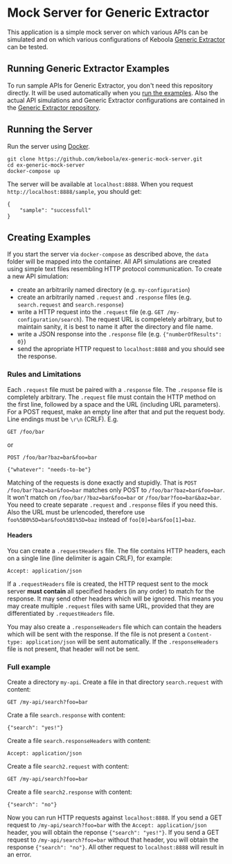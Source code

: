 # Mock Server for Generic Extractor
This application is a simple mock server on which various APIs can be simulated and on which
various configurations of Keboola [Generic Extractor](todo) can be tested.

## Running Generic Extractor Examples
To run sample APIs for Generic Extractor, you don't need this repository directly. It will be used 
automatically when you [run the examples](http://developers.keboola.com/extend/generic-extractor/running/#running-examples).
Also the actual API simulations and Generic Extractor configurations are contained in the 
[Generic Extractor repository](https://github.com/keboola/generic-extractor/).

## Running the Server
Run the server using [Docker](https://www.docker.com/). 

```
git clone https://github.com/keboola/ex-generic-mock-server.git
cd ex-generic-mock-server
docker-compose up
```

The server will be available at `localhost:8888`. When you request `http://localhost:8888/sample`, you should get:

```
{
	"sample": "successfull"
}
```

## Creating Examples
If you start the server via `docker-compose` as described above, the `data` folder will be mapped into the container. All API simulations
are created using simple text files resembling HTTP protocol communication. To create a new API simulation:

- create an arbitrarily named directory (e.g. `my-configuration`)
- create an arbitrarily named `.request` and `.response` files (e.g. `search.request` and `search.response`)
- write a HTTP request into the `.request` file (e.g. `GET /my-configuration/search`). The request URL is compeletely arbitrary, but 
to maintain sanity, it is best to name it after the directory and file name.
- write a JSON response into the `.response` file (e.g. `{"numberOfResults": 0}`) 
- send the apropriate HTTP request to `localhost:8888` and you should see the response.

### Rules and Limitations
Each `.request` file must be paired with a `.response` file. The `.response` file is completely arbitrary. The `.request` file must 
contain the HTTP method on the first line, followed by a space and the URL (including URL parameters). For a POST request, make an 
empty line after that and put the request body. Line endings must be `\r\n` (CRLF). E.g.

```
GET /foo/bar
```

or 

```
POST /foo/bar?baz=bar&foo=bar

{"whatever": "needs-to-be"}
```

Matching of the requests is done exactly and stupidly. That is `POST /foo/bar?baz=bar&foo=bar` matches only POST to `/foo/bar?baz=bar&foo=bar`. 
It won't match on `/foo/bar/?baz=bar&foo=bar` or `/foo/bar?foo=bar&baz=bar`. You need to create separate `.request` and `.response` files 
if you need this. Also the URL must be urlencoded, therefore use `foo%5B0%5D=bar&foo%5B1%5D=baz` instead of `foo[0]=bar&foo[1]=baz`.

#### Headers
You can create a `.requestHeaders` file. The file contains HTTP headers, each on a single line (line delimiter is again CRLF), for example:

```
Accept: application/json
```

If a `.requestHeaders` file is created, the HTTP request sent to the mock server **must contain** all specified headers (in any order) to
match for the response. It may send other headers which will be ignored. This means you may create multiple `.request` files with same URL,
provided that they are differentiated by `.requestHeaders` file. 

You may also create a `.responseHeaders` file which can contain the headers which will be sent with the response. If the file is not present
a `Content-type: application/json` will be sent automatically. If the `.responseHeaders` file is not present, that header will not be sent.

### Full example
Create a directory `my-api`. Create a file in that directory `search.request` with content:

```
GET /my-api/search?foo=bar
```

Crate a file `search.response` with content:

```
{"search": "yes!"}
```

Create a file `search.responseHeaders` with content:

```
Accept: application/json
```

Create a file `search2.request` with content:

```
GET /my-api/search?foo=bar
```

Create a file `search2.response` with content:

```
{"search": "no"}
```

Now you can run HTTP requests against `localhost:8888`. If you send a GET request to `/my-api/search?foo=bar` with the 
`Accept: application/json` header, you will obtain the reponse `{"search": "yes!"}`. If you send a GET request to 
`/my-api/search?foo=bar` without that header, you will obtain the response `{"search": "no"}`. All other request to 
`localhost:8888` will result in an error.
